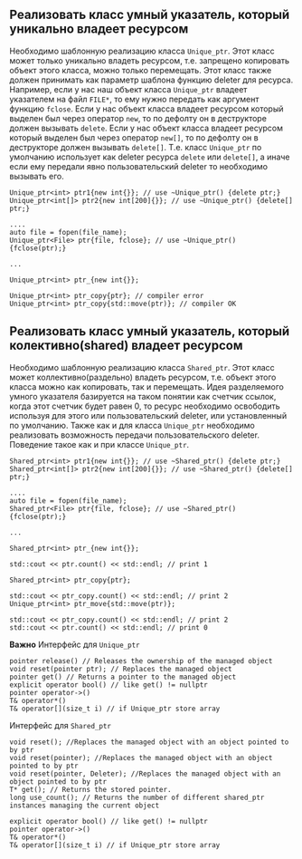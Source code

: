 ## Реализовать класс умный указатель, который уникально владеет ресурсом
Необходимо шаблонную реализацию класса `Unique_ptr`. Этот класс может только уникально владеть ресурсом, т.е. запрещено копировать объект этого класса, можно только перемещать.
Этот класс также должен принимать как параметр шаблона функцию deleter для ресурса. Например, если у нас наш объект класса `Unique_ptr` владеет указателем на файл `FILE*`, то ему нужно передать как аргумент функцию `fclose`. Если у нас объект класса владеет ресурсом который выделен был через оператор `new`, то по дефолту он в деструкторе должен вызывать `delete`. Если у нас объект класса владеет ресурсом который выделен был через оператор `new[]`, то по дефолту он в деструкторе должен вызывать `delete[]`. Т.е. класс `Unique_ptr` по умолчанию использует как deleter ресурса `delete` или `delete[]`, а иначе если ему передали явно пользовательский deleter то необходимо вызывать его.
 
```
Unique_ptr<int> ptr1{new int{}}; // use ~Unique_ptr() {delete ptr;}
Unique_ptr<int[]> ptr2{new int[200]{}}; // use ~Unique_ptr() {delete[] ptr;}
 
....
auto file = fopen(file_name);
Unique_ptr<File> ptr{file, fclose}; // use ~Unique_ptr() {fclose(ptr);}
 
...
 
Unique_ptr<int> ptr_{new int{}};
 
Unique_ptr<int> ptr_copy{ptr}; // compiler error
Unique_ptr<int> ptr_copy{std::move(ptr)}; // compiler OK
```
 
 
## Реализовать класс умный указатель, который колективно(shared) владеет ресурсом
Необходимо шаблонную реализацию класса `Shared_ptr`. Этот класс может коллективно(раздельно) владеть ресурсом, т.е. объект этого класса можно как копировать, так и перемещать. Идея разделяемого умного указателя базируется на таком понятии как счетчик ссылок, когда этот счетчик будет равен 0, то ресурс необходимо освободить используя для этого или пользовательский deleter, или установленный по умолчанию.
Также как и для класса `Unique_ptr` необходимо реализовать возможность передачи пользовательского deleter. Поведение такое как и при классе `Unique_ptr`.
 
```
Shared_ptr<int> ptr1{new int{}}; // use ~Shared_ptr() {delete ptr;}
Shared_ptr<int[]> ptr2{new int[200]{}}; // use ~Shared_ptr() {delete[] ptr;}
 
....
auto file = fopen(file_name);
Shared_ptr<File> ptr{file, fclose}; // use ~Shared_ptr() {fclose(ptr);}
 
...
 
Shared_ptr<int> ptr_{new int{}};
 
std::cout << ptr.count() << std::endl; // print 1
 
Shared_ptr<int> ptr_copy{ptr};
 
std::cout << ptr_copy.count() << std::endl; // print 2
Unique_ptr<int> ptr_move{std::move(ptr)};
 
std::cout << ptr_copy.count() << std::endl; // print 2
std::cout << ptr.count() << std::endl; // print 0
```
 
**Важно**
Интерфейс для `Unique_ptr`
```
pointer release() // Releases the ownership of the managed object
void reset(pointer ptr); // Replaces the managed object
pointer get() // Returns a pointer to the managed object
explicit operator bool() // like get() != nullptr
pointer operator->()
T& operator*()
T& operator[](size_t i) // if Unique_ptr store array
```
 
Интерфейс для `Shared_ptr`
```
void reset(); //Replaces the managed object with an object pointed to by ptr
void reset(pointer); //Replaces the managed object with an object pointed to by ptr
void reset(pointer, Deleter); //Replaces the managed object with an object pointed to by ptr
T* get(); // Returns the stored pointer.
long use_count(); // Returns the number of different shared_ptr instances managing the current object
 
explicit operator bool() // like get() != nullptr
pointer operator->()
T& operator*()
T& operator[](size_t i) // if Unique_ptr store array
```


